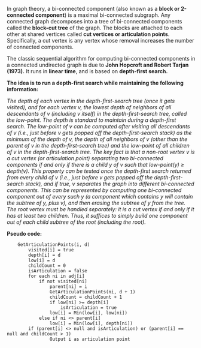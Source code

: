 In graph theory, a bi-connected component (also known as a <b>block or 2-connected component</b>) is a maximal bi-connected subgraph. Any connected graph decomposes into a tree of bi-connected components called the<b> block-cut tree</b> of the graph. The blocks are attached to each other at shared vertices called <b>cut vertices or articulation points</b>. Specifically,</b> a cut vertex is any vertex whose removal increases the number of connected components.</b>

The classic sequential algorithm for computing bi-connected components in a connected undirected graph is due to <b> John Hopcroft and Robert Tarjan (1973).</b> It runs in <strong>linear time</strong>, and is based on <b> depth-first search. </b>

<strong>The idea is to run a depth-first search while maintaining the following information:</strong>

<i>The depth of each vertex in the depth-first-search tree (once it gets visited), and for each vertex v, the lowest depth of neighbors of all descendants of v (including v itself) in the depth-first-search tree, called the low-point. The depth is standard to maintain during a depth-first search. The low-point of v can be computed after visiting all descendants of v (i.e., just before v gets popped off the depth-first-search stack) as the minimum of the depth of v, the depth of all neighbors of v (other than the parent of v in the depth-first-search tree) and the low-point of all children of v in the depth-first-search tree. The key fact is that a non-root vertex v is a cut vertex (or articulation point) separating two bi-connected components if and only if there is a child y of v such that low-point(y) ≥ depth(v). This property can be tested once the depth-first search returned from every child of v (i.e., just before v gets popped off the depth-first-search stack), and if true, v separates the graph into different bi-connected components. This can be represented by computing one bi-connected component out of every such y (a component which contains y will contain the subtree of y, plus v), and then erasing the subtree of y from the tree. The root vertex must be handled separately: it is a cut vertex if and only if it has at least two children. Thus, it suffices to simply build one component out of each child subtree of the root (including the root). </i>

<b>Pseudo code: </b>

		GetArticulationPoints(i, d)
   			visited[i] = true
    		depth[i] = d
    		low[i] = d
    		childCount = 0
    		isArticulation = false
    		for each ni in adj[i]
        		if not visited[ni]
            		parent[ni] = i
            		GetArticulationPoints(ni, d + 1)
            		childCount = childCount + 1
           			if low[ni] >= depth[i]
               		 	isArticulation = true
            		low[i] = Min(low[i], low[ni])
        		else if ni <> parent[i]
            		low[i] = Min(low[i], depth[ni])
			if (parent[i] <> null and isArticulation) or (parent[i] == null and childCount > 1)
        			Output i as articulation point
